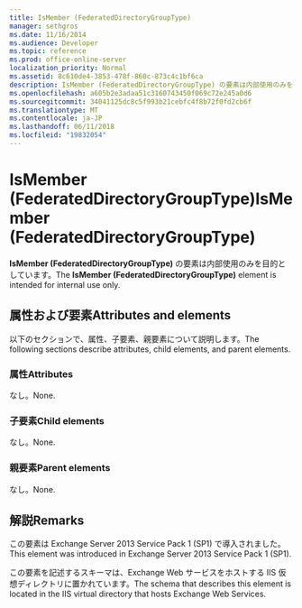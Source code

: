 ```yaml
---
title: IsMember (FederatedDirectoryGroupType)
manager: sethgros
ms.date: 11/16/2014
ms.audience: Developer
ms.topic: reference
ms.prod: office-online-server
localization_priority: Normal
ms.assetid: 8c610de4-3853-478f-860c-873c4c1bf6ca
description: IsMember (FederatedDirectoryGroupType) の要素は内部使用のみを目的としています。
ms.openlocfilehash: a605b2e3adaa51c3160743450f069c72e245a0d6
ms.sourcegitcommit: 34041125dc8c5f993b21cebfc4f8b72f0fd2cb6f
ms.translationtype: MT
ms.contentlocale: ja-JP
ms.lasthandoff: 06/11/2018
ms.locfileid: "19832054"
---
```

# <a name="ismember-federateddirectorygrouptype"></a><span data-ttu-id="4b511-103">IsMember (FederatedDirectoryGroupType)</span><span class="sxs-lookup"><span data-stu-id="4b511-103">IsMember (FederatedDirectoryGroupType)</span></span>

<span data-ttu-id="4b511-104">**IsMember (FederatedDirectoryGroupType)** の要素は内部使用のみを目的としています。</span><span class="sxs-lookup"><span data-stu-id="4b511-104">The **IsMember (FederatedDirectoryGroupType)** element is intended for internal use only.</span></span> 

## <a name="attributes-and-elements"></a><span data-ttu-id="4b511-105">属性および要素</span><span class="sxs-lookup"><span data-stu-id="4b511-105">Attributes and elements</span></span>

<span data-ttu-id="4b511-106">以下のセクションで、属性、子要素、親要素について説明します。</span><span class="sxs-lookup"><span data-stu-id="4b511-106">The following sections describe attributes, child elements, and parent elements.</span></span>
  
### <a name="attributes"></a><span data-ttu-id="4b511-107">属性</span><span class="sxs-lookup"><span data-stu-id="4b511-107">Attributes</span></span>

<span data-ttu-id="4b511-108">なし。</span><span class="sxs-lookup"><span data-stu-id="4b511-108">None.</span></span>
  
### <a name="child-elements"></a><span data-ttu-id="4b511-109">子要素</span><span class="sxs-lookup"><span data-stu-id="4b511-109">Child elements</span></span>

<span data-ttu-id="4b511-110">なし。</span><span class="sxs-lookup"><span data-stu-id="4b511-110">None.</span></span>
  
### <a name="parent-elements"></a><span data-ttu-id="4b511-111">親要素</span><span class="sxs-lookup"><span data-stu-id="4b511-111">Parent elements</span></span>

<span data-ttu-id="4b511-112">なし。</span><span class="sxs-lookup"><span data-stu-id="4b511-112">None.</span></span>
  
## <a name="remarks"></a><span data-ttu-id="4b511-113">解説</span><span class="sxs-lookup"><span data-stu-id="4b511-113">Remarks</span></span>

<span data-ttu-id="4b511-114">この要素は Exchange Server 2013 Service Pack 1 (SP1) で導入されました。</span><span class="sxs-lookup"><span data-stu-id="4b511-114">This element was introduced in Exchange Server 2013 Service Pack 1 (SP1).</span></span>
  
<span data-ttu-id="4b511-115">この要素を記述するスキーマは、Exchange Web サービスをホストする IIS 仮想ディレクトリに置かれています。</span><span class="sxs-lookup"><span data-stu-id="4b511-115">The schema that describes this element is located in the IIS virtual directory that hosts Exchange Web Services.</span></span>
  


